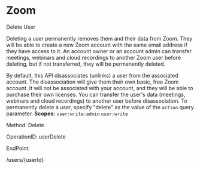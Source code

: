 #     Zoom


Delete User

Deleting a user permanently removes them and their data from Zoom. They will be able to create a new Zoom account with the same email address if they have access to it. An account owner or an account admin can transfer meetings, webinars and cloud recordings to another Zoom user before deleting, but if not transferred, they will be permanently deleted.

By default, this API disassociates (unlinks) a user from the associated account. The disassociation will give them their own basic, free Zoom account. It will not be associated with your account, and they will be able to purchase their own licenses. You can transfer the user's data (meetings, webinars and cloud recordings) to another user before disassociation. To permanently delete a user, specify "delete" as the value of the `action` query parameter.
**Scopes:** `user:write:admin` `user:write`
 

Method: Delete

OperationID: userDelete

EndPoint:

/users/{userId}

